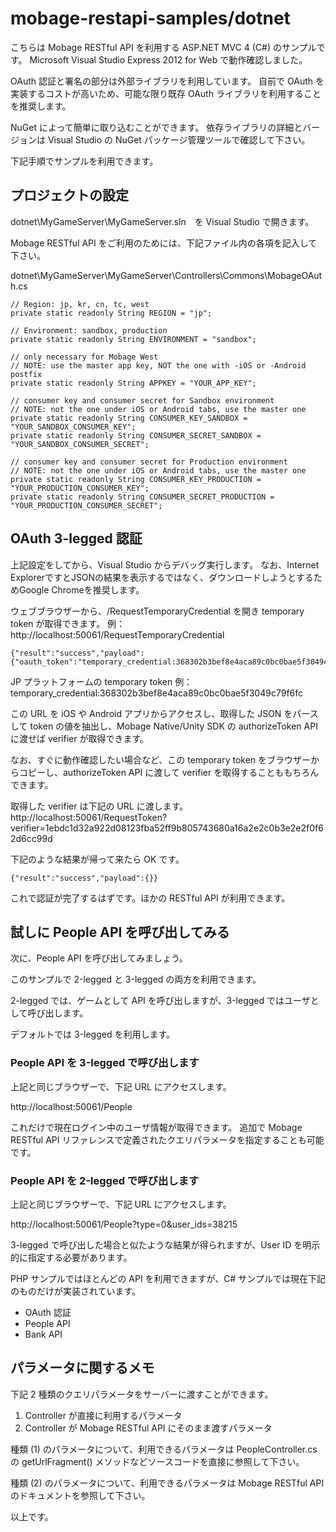 mobage-restapi-samples/dotnet
=============================

こちらは Mobage RESTful API を利用する ASP.NET MVC 4 (C#) のサンプルです。
Microsoft Visual Studio Express 2012 for Web で動作確認しました。

OAuth 認証と署名の部分は外部ライブラリを利用しています。
自前で OAuth を実装するコストが高いため、可能な限り既存 OAuth ライブラリを利用することを推奨します。  

NuGet によって簡単に取り込むことができます。
依存ライブラリの詳細とバージョンは Visual Studio の NuGet パッケージ管理ツールで確認して下さい。

下記手順でサンプルを利用できます。

プロジェクトの設定
------------

dotnet\MyGameServer\MyGameServer.sln　を Visual Studio で開きます。

Mobage RESTful API をご利用のためには、下記ファイル内の各項を記入して下さい。

dotnet\MyGameServer\MyGameServer\Controllers\Commons\MobageOAuth.cs

```
// Region: jp, kr, cn, tc, west
private static readonly String REGION = "jp";

// Environment: sandbox, production
private static readonly String ENVIRONMENT = "sandbox";

// only necessary for Mobage West
// NOTE: use the master app key, NOT the one with -iOS or -Android postfix
private static readonly String APPKEY = "YOUR_APP_KEY";

// consumer key and consumer secret for Sandbox environment
// NOTE: not the one under iOS or Android tabs, use the master one
private static readonly String CONSUMER_KEY_SANDBOX = "YOUR_SANDBOX_CONSUMER_KEY";
private static readonly String CONSUMER_SECRET_SANDBOX = "YOUR_SANDBOX_CONSUMER_SECRET";

// consumer key and consumer secret for Production environment
// NOTE: not the one under iOS or Android tabs, use the master one
private static readonly String CONSUMER_KEY_PRODUCTION = "YOUR_PRODUCTION_CONSUMER_KEY";
private static readonly String CONSUMER_SECRET_PRODUCTION = "YOUR_PRODUCTION_CONSUMER_SECRET";
```

OAuth 3-legged 認証
-------------------

上記設定をしてから、Visual Studio からデバッグ実行します。
なお、Internet ExplorerですとJSONの結果を表示するではなく、ダウンロードしようとするためGoogle Chromeを推奨します。

ウェブブラウザーから、/RequestTemporaryCredential を開き temporary token が取得できます。
例：http://localhost:50061/RequestTemporaryCredential

```
{"result":"success","payload":{"oauth_token":"temporary_credential:368302b3bef8e4aca89c0bc0bae5f3049c79f6fc"}}
```

JP プラットフォームの temporary token 例：
temporary_credential:368302b3bef8e4aca89c0bc0bae5f3049c79f6fc

この URL を iOS や Android アプリからアクセスし、取得した JSON をパースして token の値を抽出し、Mobage Native/Unity SDK の authorizeToken API に渡せば verifier が取得できます。

なお、すぐに動作確認したい場合など、この temporary token をブラウザーからコピーし、authorizeToken API に渡して verifier を取得することももちろんできます。

取得した verifier は下記の URL に渡します。
http://localhost:50061/RequestToken?verifier=1ebdc1d32a922d08123fba52ff9b805743680a16a2e2c0b3e2e2f0f62d6cc99d

下記のような結果が帰って来たら OK です。
```
{"result":"success","payload":{}}
```

これで認証が完了するはずです。ほかの RESTful API が利用できます。

試しに People API を呼び出してみる
-------------------------------

次に、People API を呼び出してみましょう。

このサンプルで 2-legged と 3-legged の両方を利用できます。

2-legged では、ゲームとして API を呼び出しますが、3-legged ではユーザとして呼び出します。

デフォルトでは 3-legged を利用します。

### People API を 3-legged で呼び出します

上記と同じブラウザーで、下記 URL にアクセスします。

http://localhost:50061/People

これだけで現在ログイン中のユーザ情報が取得できます。
追加で Mobage RESTful API リファレンスで定義されたクエリパラメータを指定することも可能です。

### People API を 2-legged で呼び出します

上記と同じブラウザーで、下記 URL にアクセスします。

http://localhost:50061/People?type=0&user_ids=38215

3-legged で呼び出した場合と似たような結果が得られますが、User ID を明示的に指定する必要があります。

PHP サンプルではほとんどの API を利用できますが、C# サンプルでは現在下記のものだけが実装されています。
- OAuth 認証
- People API
- Bank API

パラメータに関するメモ
-------------------
下記 2 種類のクエリパラメータをサーバーに渡すことができます。
1. Controller が直接に利用するパラメータ
2. Controller が Mobage RESTful API にそのまま渡すパラメータ

種類 (1) のパラメータについて、利用できるパラメータは PeopleController.cs の getUrlFragment() メソッドなどソースコードを直接に参照して下さい。

種類 (2) のパラメータについて、利用できるパラメータは Mobage RESTful API のドキュメントを参照して下さい。

以上です。
